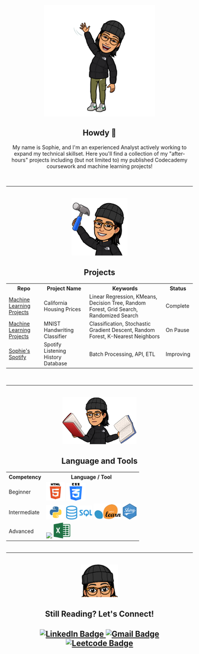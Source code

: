 <html>
    <body>
        <div id="header" align="center">
        <img src="images/howdy.PNG" alt="Local Image" width="300"/>
        </div>
        <div id="h1" align="center">
        <h2 style="text-align: center"> Howdy 🤠</h2>
        <p style="text-align: center">My name is Sophie, and I'm an experienced Analyst actively working to expand my technical skillset. Here you'll find a collection of my "after-hours" projects including (but not limited to) my published Codecademy coursework and machine learning projects!</p>
        </div>
        <br>
        <hr>
        <br>
        <div id="header" align="center">
        <img src="images/projects.PNG" alt="Local Image" width="150"/>
        </div>
        <div id="h1" align="center">
        <h2 style="text-align: center">Projects</h2>
            <div id="projects-table">
            <table>
                <tr>
                <th>Repo</th>
                <th>Project Name</th>
                <th>Keywords</th>
                <th>Status</th>
                </tr>
                <tr>
                <td><a href="https://github.com/srmarshall0/machine_learning_projects.git">Machine Learning Projects</td>
                <td>California Housing Prices</td>
                <td>Linear Regression, KMeans, Decision Tree, Random Forest, Grid Search, Randomized Search</td>
                <td>Complete</td>
                </tr>
                <tr>
                <td><a href="https://github.com/srmarshall0/machine_learning_projects.git">Machine Learning Projects</td>
                <td>MNIST Handwriting Classifier</td>
                <td>Classification, Stochastic Gradient Descent, Random Forest, K-Nearest Neighbors </td>
                <td>On Pause</td>
                </tr>
                <tr>
                <td><a href="https://github.com/srmarshall0/sophies_spotify.git">Sophie's Spotify</td>
                <td>Spotify Listening History Database</td>
                <td>Batch Processing, API, ETL</td>
                <td>Improving</td>
                </tr>
            </table>
            </div>
        </div>
        <br>
        <hr>
        <br>
        <div id="header" align="center">
        <img src="images/languages_and_tools.PNG" alt="Local Image" width="200"/>
        </div>
        <div id="h1" align="center">
            <h2 style="text-align: center">Language and Tools</h2>
            <div id="languages-table">
                <table width="100%" style="margin: 0px;">
                    <tr>
                    <th>Competency</th>
                    <th>Language / Tool</th>
                    </tr>
                    <tr>
                    <td>Beginner</td>
                    <td><img src="images/html.png" width=50>
                        <img src="images/css.png" width=52></td>
                    </tr>
                    <tr>
                    <td>Intermediate</td>
                    <td><img src="images/python.png" width=50>
                        <img src="images/sql.png" width=70>
                        <img src="images/sklearn.png" width=75>
                        <img src="images/r_shiny.png" width=37></td>
                    </tr>
                    <tr>
                    <td>Advanced</td>
                    <td><img src="images/r.png" width=50>
                        <img src="images/excel.png" width=45></td>
                    </tr>
                </table>
            </div>
        </div>
        <br>
        <hr>
        <br>
        <div id="header" align="center">
        <img src="images/still_here.PNG" alt="Local Image" width="100"/>
        </div>
        <div id="h1" align="center">
            <h2 style="text-align: center">Still Reading? Let's Connect!<h2>
            <div id="badges" align="center">
                <a href="https://www.linkedin.com/in/sophie-marshall-07592a192/">
                    <img src="https://img.shields.io/badge/LinkedIn-blue?style=for-the-badge&logo=linkedin&logoColor=white" alt="LinkedIn Badge"/>
                </a>
                <a href="mailto:sophie.marshall98@gmail.com?subject=GitHub Connection:">
                    <img src="https://img.shields.io/badge/Gmail-red?style=for-the-badge&logo=gmail&logoColor=white" alt="Gmail Badge"/>
                </a>
                <a href="https://leetcode.com/srmarshall2/">
                    <img src="https://img.shields.io/badge/Leetcode-black?style=for-the-badge&logo=leetcode&logoColor=white" alt="Leetcode Badge"/>
                </a>
            </div>
        </div>                      
    </body>
</html>
